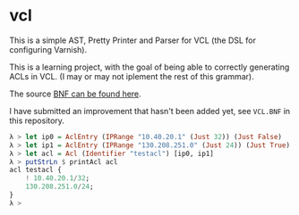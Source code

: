 # vcl

This is a simple AST, Pretty Printer and Parser for VCL (the DSL for
configuring Varnish).

This is a learning project, with the goal of being able to correctly
generating ACLs in VCL. (I may or may not iplement the rest of this
grammar).

The source
[BNF can be found here](https://www.varnish-cache.org/trac/wiki/VCL.BNF).

I have submitted an improvement that hasn't been added yet, see
`VCL.BNF` in this repository.

```haskell
λ > let ip0 = AclEntry (IPRange "10.40.20.1" (Just 32)) (Just False)
λ > let ip1 = AclEntry (IPRange "130.208.251.0" (Just 24)) (Just True)
λ > let acl = Acl (Identifier "testacl") [ip0, ip1]
λ > putStrLn $ printAcl acl
acl testacl {
    ! 10.40.20.1/32;
    130.208.251.0/24;
}
λ > 
```

